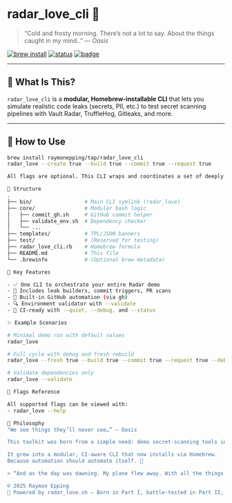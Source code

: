 # radar_love_cli 🔐

> “Cold and frosty morning. There’s not a lot to say. About the things caught in my mind..” — *Oasis*

[![brew install](https://img.shields.io/badge/brew--install-success-green?logo=homebrew&style=flat-square)](https://github.com/raymonepping/radar_love_cli)
[![status](https://img.shields.io/badge/ci-auto--generated-blue?style=flat-square)](./sanity_check_report.md)
[![badge](https://img.shields.io/badge/radar--ready-yes-critical?logo=githubactions&style=flat-square)](https://www.vaultproject.io/docs/secrets/radar)

---

## 🎯 What Is This?

`radar_love_cli` is a **modular, Homebrew-installable CLI** that lets you simulate realistic code leaks (secrets, PII, etc.) to test secret scanning pipelines with Vault Radar, TruffleHog, Gitleaks, and more.

---

## 🧰 How to Use

```bash
brew install raymonepping/tap/radar_love_cli
radar_love --create true --build true --commit true --request true

All flags are optional. This CLI wraps and coordinates a set of deeply integrated scripts.

📂 Structure
.
├── bin/                 # Main CLI symlink (radar_love)
├── core/                # Modular bash logic
│   ├── commit_gh.sh     # GitHub commit helper
│   ├── validate_env.sh  # Dependency checker
│   └── ...
├── templates/           # TPL/JSON banners
├── test/                # (Reserved for testing)
├── radar_love_cli.rb    # Homebrew formula
├── README.md            # This file
└── .brewinfo            # (Optional brew metadata)

🔑 Key Features

- ✅ One CLI to orchestrate your entire Radar demo
- 🧪 Includes leak builders, commit triggers, PR scans
- 📎 Built-in GitHub automation (via gh)
- 🔍 Environment validator with --validate
- 🧼 CI-ready with --quiet, --debug, and --status

✨ Example Scenarios

# Minimal demo run with default values
radar_love

# Full cycle with debug and fresh rebuild
radar_love --fresh true --build true --commit true --request true --debug compact

# Validate dependencies only
radar_love --validate

🚧 Flags Reference

All supported flags can be viewed with:
- radar_love --help

🧠 Philosophy
"We see things they’ll never see…” — Oasis

This toolkit was born from a simple need: demo secret-scanning tools in the most realistic way possible, without real leaks, with full automation, and with style.

It grew into a modular, CI-aware CLI that now installs via Homebrew.
Because automation should automate itself. 🚀

> “And as the day was dawning. My plane flew away. With all the things caught in my mind..” — *Oasis*

© 2025 Raymon Epping
🧠 Powered by radar_love.sh — Born in Part I, battle-tested in Part II, packaged in Part III.